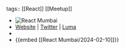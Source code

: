 tags:: [[React]] [[Meetup]]

- ![React Mumbai](https://pbs.twimg.com/profile_banners/1658156985227915272/1692505990/1500x500)
- [Website](https://reactmumbai.dev) | [Twitter](https://twitter.com/react_mumbai) | [Luma](https://lu.ma/react_mumbai)
-
- {{embed [[React Mumbai/2024-02-10]]}}